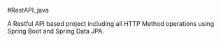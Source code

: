 #RestAPI_java

A Restful API based project including all HTTP Method operations using Spring Boot and Spring Data JPA.

